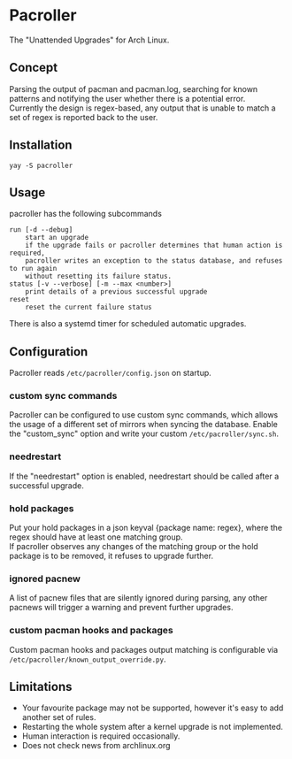 # Pacroller
The "Unattended Upgrades" for Arch Linux.  

## Concept
Parsing the output of pacman and pacman.log, searching for known patterns and notifying the user whether there is a potential error.  
Currently the design is regex-based, any output that is unable to match a set of regex is reported back to the user.  

## Installation
`yay -S pacroller`

## Usage
pacroller has the following subcommands  
```
run [-d --debug]
    start an upgrade
    if the upgrade fails or pacroller determines that human action is required,
    pacroller writes an exception to the status database, and refuses to run again
    without resetting its failure status.
status [-v --verbose] [-m --max <number>]
    print details of a previous successful upgrade
reset
    reset the current failure status
```
There is also a systemd timer for scheduled automatic upgrades.  

## Configuration
Pacroller reads `/etc/pacroller/config.json` on startup.  
### custom sync commands
Pacroller can be configured to use custom sync commands, which allows the usage of a different set of mirrors when syncing the database. Enable the "custom_sync" option and write your custom `/etc/pacroller/sync.sh`.
### needrestart
If the "needrestart" option is enabled, needrestart should be called after a successful upgrade.  
### hold packages
Put your hold packages in a json keyval {package name: regex}, where the regex should have at least one matching group.  
If pacroller observes any changes of the matching group or the hold package is to be removed, it refuses to upgrade further.  
### ignored pacnew
A list of pacnew files that are silently ignored during parsing, any other pacnews will trigger a warning and prevent further upgrades.  
### custom pacman hooks and packages
Custom pacman hooks and packages output matching is configurable via `/etc/pacroller/known_output_override.py`.

## Limitations
- Your favourite package may not be supported, however it's easy to add another set of rules.
- Restarting the whole system after a kernel upgrade is not implemented.
- Human interaction is required occasionally.
- Does not check news from archlinux.org
